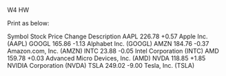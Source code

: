 W4 HW

Print as below:

Symbol  Stock Price     Change  Description
AAPL    226.78          +0.57   Apple Inc. (AAPL)
GOOGL   165.86          -1.13   Alphabet Inc. (GOOGL)
AMZN    184.76          -0.37   Amazon.com, Inc. (AMZN)
INTC    23.88           -0.05   Intel Corporation (INTC)
AMD     159.78          +0.03   Advanced Micro Devices, Inc. (AMD)
NVDA    118.85          +1.85   NVIDIA Corporation (NVDA)
TSLA    249.02          -9.00   Tesla, Inc. (TSLA)
